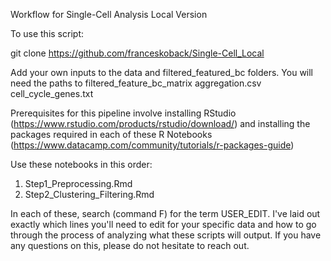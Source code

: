Workflow for Single-Cell Analysis Local Version

To use this script:

git clone https://github.com/franceskoback/Single-Cell_Local

Add your own inputs to the data and filtered_featured_bc folders. You will need the paths to 
filtered_feature_bc_matrix
aggregation.csv
cell_cycle_genes.txt  

Prerequisites for this pipeline involve installing RStudio (https://www.rstudio.com/products/rstudio/download/) and installing the packages required in each of these R Notebooks (https://www.datacamp.com/community/tutorials/r-packages-guide) 

Use these notebooks in this order:
1. Step1_Preprocessing.Rmd 
2. Step2_Clustering_Filtering.Rmd

In each of these, search (command F) for the term USER_EDIT. I've laid out exactly which lines you'll need to edit for your specific data and how to go through the process of analyzing what these scripts will output. If you have any questions on this, please do not hesitate to reach out.
